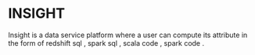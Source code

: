# INSIGHT
Insight is a data service platform where a user can compute its attribute in the form of redshift sql , spark sql , scala code , spark code .
